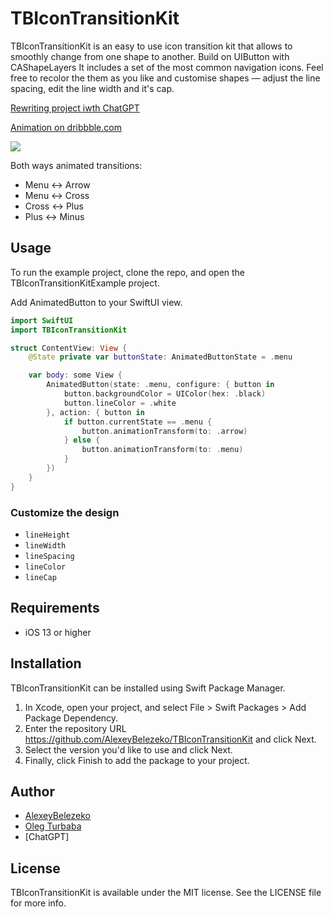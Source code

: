 # TBIconTransitionKit

TBIconTransitionKit  is an easy to use icon transition kit that allows to smoothly change from one shape to another.
Build on UIButton with CAShapeLayers It includes a set of the most common navigation icons. Feel free to recolor the them as you like and customise shapes — adjust the line spacing, edit the line width and it's cap.

[Rewriting project iwth ChatGPT](https://medium.com/@alexeyybelzeko/exploring-chatgpts-potential-addressing-advanced-programming-challenges-beyond-basic-games-39521ef03299)

[Animation on dribbble.com](http://drbl.in/poGN)

![](https://user-images.githubusercontent.com/1054094/234088798-763af7fd-f4d6-4b7d-ae9f-8bcc147dfff2.gif)

Both ways animated transitions:

- Menu ↔ Arrow
- Menu ↔ Cross 
- Cross ↔ Plus
- Plus ↔ Minus

## Usage

To run the example project, clone the repo, and open the TBIconTransitionKitExample project.

Add AnimatedButton to your SwiftUI view.

```swift
import SwiftUI
import TBIconTransitionKit

struct ContentView: View {
    @State private var buttonState: AnimatedButtonState = .menu

    var body: some View {
        AnimatedButton(state: .menu, configure: { button in
            button.backgroundColor = UIColor(hex: .black)
            button.lineColor = .white
        }, action: { button in
            if button.currentState == .menu {
                button.animationTransform(to: .arrow)
            } else {
                button.animationTransform(to: .menu)
            }
        })
    }
}

```

### Customize the design

- `lineHeight`
- `lineWidth`
- `lineSpacing`
- `lineColor`
- `lineCap`

## Requirements

- iOS 13 or higher

## Installation

TBIconTransitionKit can be installed using Swift Package Manager.

1. In Xcode, open your project, and select File > Swift Packages > Add Package Dependency.
2. Enter the repository URL https://github.com/AlexeyBelezeko/TBIconTransitionKit and click Next.
3. Select the version you'd like to use and click Next.
4. Finally, click Finish to add the package to your project.

## Author

- [AlexeyBelezeko](https://github.com/AlexeyBelezeko) 
- [Oleg Turbaba](https://dribbble.com/turbaba)
- [ChatGPT]

## License

TBIconTransitionKit is available under the MIT license. See the LICENSE file for more info.
